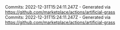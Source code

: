 Commits: 2022-12-31T15:24:11.247Z - Generated via https://github.com/marketplace/actions/artificial-grass
<br>
Commits: 2022-12-31T15:24:11.247Z - Generated via https://github.com/marketplace/actions/artificial-grass
<br>
